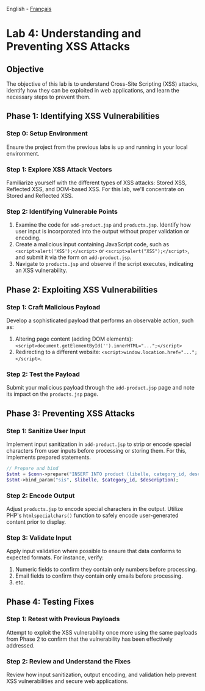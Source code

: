 English - [Français](https://github.com/nasri-lab/security-jsp/blob/main/labs/lab4-fr.md)

# Lab 4: Understanding and Preventing XSS Attacks

## Objective
The objective of this lab is to understand Cross-Site Scripting (XSS) attacks, identify how they can be exploited in web applications, and learn the necessary steps to prevent them.

## Phase 1: Identifying XSS Vulnerabilities

### Step 0: Setup Environment
Ensure the project from the previous labs is up and running in your local environment.

### Step 1: Explore XSS Attack Vectors
Familiarize yourself with the different types of XSS attacks: Stored XSS, Reflected XSS, and DOM-based XSS. For this lab, we'll concentrate on Stored and Reflected XSS.

### Step 2: Identifying Vulnerable Points
1. Examine the code for `add-product.jsp` and `products.jsp`. Identify how user input is incorporated into the output without proper validation or encoding.
2. Create a malicious input containing JavaScript code, such as `<script>alert('XSS');</script>` or `<script>alert("XSS");</script>`, and submit it via the form on `add-product.jsp`.
3. Navigate to `products.jsp` and observe if the script executes, indicating an XSS vulnerability.

## Phase 2: Exploiting XSS Vulnerabilities

### Step 1: Craft Malicious Payload
Develop a sophisticated payload that performs an observable action, such as:

1. Altering page content (adding DOM elements): `<script>document.getElementById('').innerHTML="...";</script>`
2. Redirecting to a different website: `<script>window.location.href="...";</script>`.

### Step 2: Test the Payload
Submit your malicious payload through the `add-product.jsp` page and note its impact on the `products.jsp` page.

## Phase 3: Preventing XSS Attacks

### Step 1: Sanitize User Input
Implement input sanitization in `add-product.jsp` to strip or encode special characters from user inputs before processing or storing them. For this, implements prepared statements.

``` PHP 
// Prepare and bind
$stmt = $conn->prepare("INSERT INTO product (libelle, category_id, description) VALUES (?, ?, ?)");
$stmt->bind_param("sis", $libelle, $category_id, $description);
```
### Step 2: Encode Output
Adjust `products.jsp` to encode special characters in the output. Utilize PHP's `htmlspecialchars()` function to safely encode user-generated content prior to display. 

### Step 3: Validate Input
Apply input validation where possible to ensure that data conforms to expected formats. For instance, verify:
1. Numeric fields to confirm they contain only numbers before processing.
2. Email fields to confirm they contain only emails before processing.
3. etc.

## Phase 4: Testing Fixes

### Step 1: Retest with Previous Payloads
Attempt to exploit the XSS vulnerability once more using the same payloads from Phase 2 to confirm that the vulnerability has been effectively addressed.

### Step 2: Review and Understand the Fixes
Review how input sanitization, output encoding, and validation help prevent XSS vulnerabilities and secure web applications.